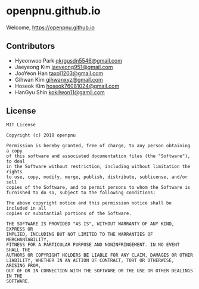 # openpnu.github.io

Welcome, https://openpnu.github.io

## Contributors

 * Hyeonwoo Park  <qkrgusdn5546@gmail.com>
 * Jaeyeong Kim <jaeyeong951@gmail.com>
 * JooYeon Han    <taxol1203@gmail.com>
 * Gihwan Kim <gihwanxyz@gmail.com>
 * Hoseok Kim <hoseok76081024@gmail.com>
 * HanGyu Shin <kokilwon11@gamil.com>

## License

```
MIT License

Copyright (c) 2018 openpnu

Permission is hereby granted, free of charge, to any person obtaining a copy
of this software and associated documentation files (the "Software"), to deal
in the Software without restriction, including without limitation the rights
to use, copy, modify, merge, publish, distribute, sublicense, and/or sell
copies of the Software, and to permit persons to whom the Software is
furnished to do so, subject to the following conditions:

The above copyright notice and this permission notice shall be included in all
copies or substantial portions of the Software.

THE SOFTWARE IS PROVIDED "AS IS", WITHOUT WARRANTY OF ANY KIND, EXPRESS OR
IMPLIED, INCLUDING BUT NOT LIMITED TO THE WARRANTIES OF MERCHANTABILITY,
FITNESS FOR A PARTICULAR PURPOSE AND NONINFRINGEMENT. IN NO EVENT SHALL THE
AUTHORS OR COPYRIGHT HOLDERS BE LIABLE FOR ANY CLAIM, DAMAGES OR OTHER
LIABILITY, WHETHER IN AN ACTION OF CONTRACT, TORT OR OTHERWISE, ARISING FROM,
OUT OF OR IN CONNECTION WITH THE SOFTWARE OR THE USE OR OTHER DEALINGS IN THE
SOFTWARE.
```
